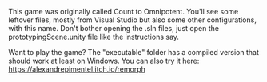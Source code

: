 This game was originally called Count to Omnipotent. You'll see some leftover files, mostly from Visual Studio but also some other configurations, with this name. Don't bother opening the .sln files, just open the prototypingScene.unity file like the instructions say.

Want to play the game? The "executable" folder has a compiled version that should work at least on Windows. You can also try it here: https://alexandrepimentel.itch.io/remorph
